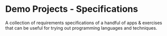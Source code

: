 # Demo Projects - Specifications

A collection of requirements specifications of a handful of apps & exercises that can be useful for trying out programming languages and techniques.

